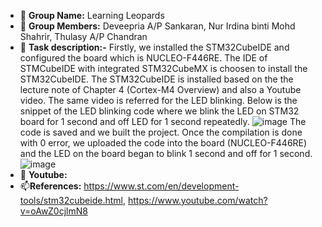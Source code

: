 - 👋 **Group Name:** Learning Leopards 
- 👀 **Group Members:** Deveepria A/P Sankaran, Nur Irdina binti Mohd Shahrir, Thulasy A/P Chandran
- 🌱 **Task description:-** Firstly, we installed the STM32CubeIDE and configured the board which is NUCLEO-F446RE. The IDE of STMCubeIDE with integrated STM32CubeMX is choosen to install the STM32CubeIDE. The STM32CubeIDE is installed based on the the lecture note of Chapter 4 (Cortex-M4 Overview) and also a Youtube video. The same video is referred for the LED blinking. Below is the snippet of the LED blinking code where we blink the LED on STM32 board for 1 second and off LED for 1 second repeatedly.
![image](https://user-images.githubusercontent.com/92903308/203849748-11606ea6-f28d-4cfb-9570-1ce778689405.png) The code is saved and we built the project. Once the compilation is done with 0 error, we uploaded the code into the board (NUCLEO-F446RE) and the LED on the board began to blink 1 second and off for 1 second.
![image](https://user-images.githubusercontent.com/92903308/203847882-590b8e42-fc1a-4f6e-81b2-97e29b498215.png)
- 💞️ **Youtube:** 
- 📫**References:** https://www.st.com/en/development-tools/stm32cubeide.html, https://www.youtube.com/watch?v=oAwZ0cjlmN8 
 
